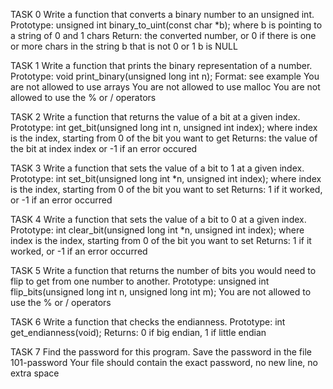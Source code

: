 TASK 0
Write a function that converts a binary number to an unsigned int.
Prototype: unsigned int binary_to_uint(const char *b);
where b is pointing to a string of 0 and 1 chars
Return: the converted number, or 0 if
there is one or more chars in the string b that is not 0 or 1
b is NULL

TASK 1
Write a function that prints the binary representation of a number.
Prototype: void print_binary(unsigned long int n);
Format: see example
You are not allowed to use arrays
You are not allowed to use malloc
You are not allowed to use the % or / operators

TASK 2
Write a function that returns the value of a bit at a given index.
Prototype: int get_bit(unsigned long int n, unsigned int index);
where index is the index, starting from 0 of the bit you want to get
Returns: the value of the bit at index index or -1 if an error occured

TASK 3
Write a function that sets the value of a bit to 1 at a given index.
Prototype: int set_bit(unsigned long int *n, unsigned int index);
where index is the index, starting from 0 of the bit you want to set
Returns: 1 if it worked, or -1 if an error occurred

TASK 4
Write a function that sets the value of a bit to 0 at a given index.
Prototype: int clear_bit(unsigned long int *n, unsigned int index);
where index is the index, starting from 0 of the bit you want to set
Returns: 1 if it worked, or -1 if an error occurred

TASK 5
Write a function that returns the number of bits you would need to flip to get from one number to another.
Prototype: unsigned int flip_bits(unsigned long int n, unsigned long int m);
You are not allowed to use the % or / operators

TASK 6
Write a function that checks the endianness.
Prototype: int get_endianness(void);
Returns: 0 if big endian, 1 if little endian

TASK 7
Find the password for this program.
Save the password in the file 101-password
Your file should contain the exact password, no new line, no extra space
